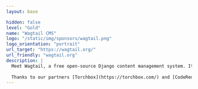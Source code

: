 ```yaml
---
layout: base

hidden: false
level: "Gold"
name: "Wagtail CMS"
logo: "/static/img/sponsors/wagtail.png"
logo_orientation: "portrait"
url_target: "https://wagtail.org/"
url_friendly: "wagtail.org"
description: |
  Meet Wagtail, a free open-source Django content management system. It’s fast, elegant, and designed to give everyone on your team the tools they need to manage content at enterprise scale.
  
  Thanks to our partners [Torchbox](https://torchbox.com/) and [CodeRed](https://www.codered.cloud/) for bringing Wagtail to Djangocon
---
```

